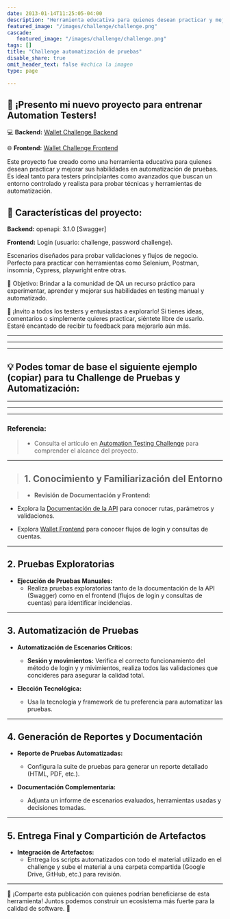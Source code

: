 ```yaml
---
date: 2013-01-14T11:25:05-04:00
description: "Herramienta educativa para quienes desean practicar y mejorar sus habilidades en automatización de pruebas"
featured_image: "/images/challenge/challenge.png"
cascade:
   featured_image: "/images/challenge/challenge.png"
tags: []
title: "Challenge automatización de pruebas"
disable_share: true
omit_header_text: false #achica la imagen
type: page

---
```


## 🎉 ¡Presento mi nuevo proyecto para entrenar Automation Testers!

💻 **Backend:**  [Wallet Challenge Backend](https://walletchallenge-back.onrender.com/docs)

🌐 **Frontend:** [Wallet Challenge Frontend](https://walletchallenge-front.onrender.com/)

Este proyecto fue creado como una herramienta educativa para quienes desean practicar y mejorar sus habilidades en automatización de pruebas. Es ideal tanto para testers principiantes como avanzados que buscan un entorno controlado y realista para probar técnicas y herramientas de automatización.

## 🔑 Características del proyecto:

**Backend:** openapi: 3.1.0 [Swagger]

**Frontend:** Login (usuario: challenge, password challenge).

Escenarios diseñados para probar validaciones y flujos de negocio.
Perfecto para practicar con herramientas como Selenium, Postman, insomnia, Cypress, playwright entre otras.

🎯 Objetivo:
Brindar a la comunidad de QA un recurso práctico para experimentar, aprender y mejorar sus habilidades en testing manual y automatizado.

📢 ¡Invito a todos los testers y entusiastas a explorarlo!
Si tienes ideas, comentarios o simplemente quieres practicar, siéntete libre de usarlo. Estaré encantado de recibir tu feedback para mejorarlo aún más.

---
---
---

## 💡 Podes tomar de base el siguiente ejemplo (copiar) para tu Challenge de Pruebas y Automatización:

---
---
---

> 
### Referencia:

>   - Consulta el artículo en [Automation Testing Challenge](https://automationtesting.ar/post/challenge/) para comprender el alcance del proyecto.
  
---

> ## 1. Conocimiento y Familiarización del Entorno

> - **Revisión de Documentación y Frontend:**
  - Explora la [Documentación de la API](https://api-challenge-wallet.onrender.com/docs) para conocer rutas, parámetros y validaciones.

  - Explora [Wallet Frontend](https://walletchallenge-front.onrender.com) para conocer flujos de login y consultas de cuentas.

---

## 2. Pruebas Exploratorias

- **Ejecución de Pruebas Manuales:**
  - Realiza pruebas exploratorias tanto de la documentación de la API (Swagger) como en el frontend (flujos de login y consultas de cuentas) para identificar incidencias.
  
---

## 3. Automatización de Pruebas

- **Automatización de Escenarios Críticos:**
  - **Sesión y movimientos:** Verifica el correcto funcionamiento del método de login y y mivimientos, realiza todos las validaciones que concideres para asegurar la calidad total.
  
- **Elección Tecnológica:**
  - Usa la tecnología y framework de tu preferencia para automatizar las pruebas.

---

## 4. Generación de Reportes y Documentación

- **Reporte de Pruebas Automatizadas:**
  - Configura la suite de pruebas para generar un reporte detallado (HTML, PDF, etc.).
  
- **Documentación Complementaria:**
  - Adjunta un informe de escenarios evaluados, herramientas usadas y decisiones tomadas.

---

## 5. Entrega Final y Compartición de Artefactos

- **Integración de Artefactos:**
  - Entrega los scripts automatizados con todo el material utilizado en el challenge y
  sube el material a una carpeta compartida (Google Drive, GitHub, etc.) para revisión.

---
> 

🔗 ¡Comparte esta publicación con quienes podrían beneficiarse de esta herramienta!
Juntos podemos construir un ecosistema más fuerte para la calidad de software. 🚀
